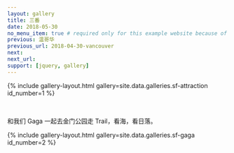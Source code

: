 ```yaml
---
layout: gallery
title: 三番
date: 2018-05-30
no_menu_item: true # required only for this example website because of menu construction
previous: 温哥华
previous_url: 2018-04-30-vancouver
next: 
next_url: 
support: [jquery, gallery]
---
```



{% include gallery-layout.html gallery=site.data.galleries.sf-attraction id_number=1 %}

<br>

和我们 Gaga 一起去金门公园走 Trail，看海，看日落。

{% include gallery-layout.html gallery=site.data.galleries.sf-gaga id_number=2 %}


